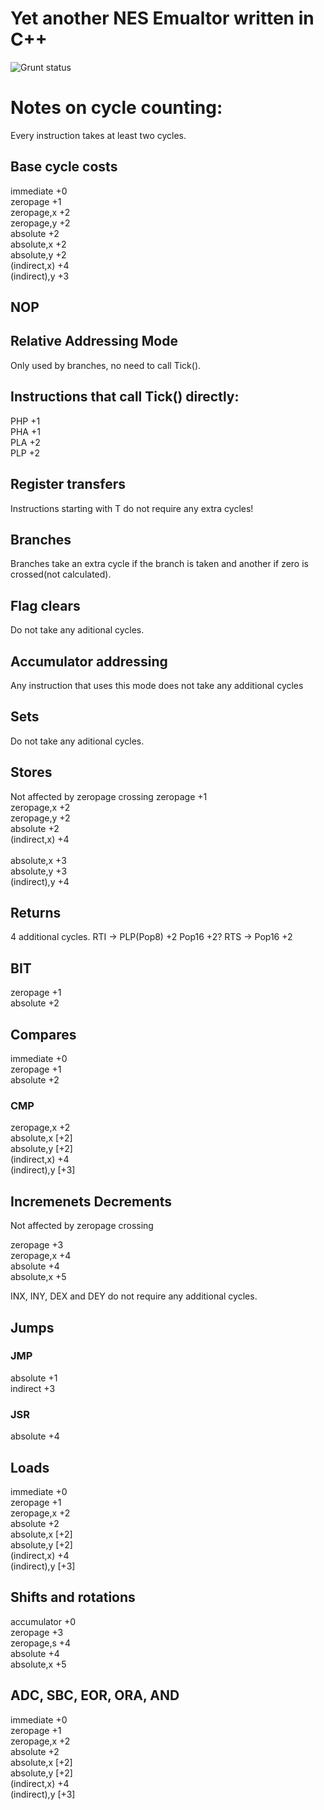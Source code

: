 # Yet another NES Emualtor written in C++

![Grunt status](https://ci.appveyor.com/api/projects/status/github/elvircrn/NESEmu?branch=master&svg=true) 

# Notes on cycle counting:

Every instruction takes at least two cycles.

## Base cycle costs
immediate     +0\
zeropage      +1\
zeropage,x    +2\
zeropage,y    +2\
absolute      +2\
absolute,x    +2\
absolute,y    +2\
(indirect,x)  +4\
(indirect),y  +3


## NOP

## Relative Addressing Mode
Only used by branches, no need to call Tick().

## Instructions that call Tick() directly:
PHP +1\
PHA +1\
PLA +2\
PLP +2

## Register transfers
Instructions starting with T do not require any extra cycles!

## Branches
Branches take an extra cycle if the branch is taken and another if zero is
crossed(not calculated).

## Flag clears
Do not take any aditional cycles.

## Accumulator addressing
Any instruction that uses this mode does not take any additional cycles

## Sets
Do not take any aditional cycles.

## Stores
Not affected by zeropage crossing
zeropage   +1\
zeropage,x +2\
zeropage,y +2\
absolute   +2\
(indirect,x) +4\
\
absolute,x   +3\
absolute,y   +3\
(indirect),y +4

## Returns
4 additional cycles.
RTI -> PLP(Pop8)  +2
       Pop16      +2?
RTS -> Pop16 +2

## BIT
zeropage +1\
absolute +2

## Compares
immediate +0\
zeropage  +1\
absolute  +2

### CMP
zeropage,x +2\
absolute,x [+2]\
absolute,y [+2]\
(indirect,x) +4\
(indirect),y [+3]


## Incremenets Decrements
Not affected by zeropage crossing

zeropage +3\
zeropage,x +4\
absolute +4\
absolute,x +5

INX, INY, DEX and DEY do not require any additional cycles.

## Jumps
### JMP
absolute +1\
indirect +3

### JSR
absolute +4

## Loads
immediate     +0\
zeropage      +1\
zeropage,x    +2\
absolute      +2\
absolute,x    [+2]\
absolute,y    [+2]\
(indirect,x)  +4\
(indirect),y  [+3]

## Shifts and rotations
accumulator   +0\
zeropage      +3\
zeropage,s    +4\
absolute      +4\
absolute,x    +5

## ADC, SBC, EOR, ORA, AND
immediate     +0\
zeropage      +1\
zeropage,x    +2\
absolute      +2\
absolute,x    [+2]\
absolute,y    [+2]\
(indirect,x)  +4\
(indirect),y  [+3]
